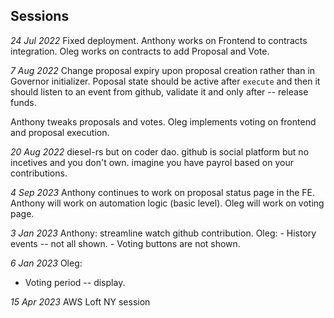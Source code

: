 ## Sessions
_24 Jul 2022_
Fixed deployment.
Anthony works on Frontend to contracts integration.
Oleg works on contracts to add Proposal and Vote.

_7 Aug 2022_
Change proposal expiry upon proposal creation rather than in Governor initializer.
Poposal state should be active after `execute` and then it should listen to an event from github, validate it and only after -- release funds.

Anthony tweaks proposals and votes.
Oleg implements voting on frontend and proposal execution.


_20 Aug 2022_
diesel-rs but on coder dao. github is social platform but no incetives and you don't own. imagine you have payrol based on your contributions.

_4 Sep 2023_
Anthony continues to work on proposal status page in the FE.
Anthony will work on automation logic (basic level).
Oleg will work on voting page.

_3 Jan 2023_
Anthony: streamline watch github contribution.
Oleg: 
	- History events -- not all shown.
	- Voting buttons are not shown.

_6 Jan 2023_
Oleg:
 - Voting period -- display.

_15 Apr 2023_
AWS Loft NY session



